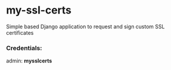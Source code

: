 # my-ssl-certs
Simple based Django application to request and sign custom SSL certificates


### Credentials:
admin: **mysslcerts**

